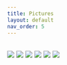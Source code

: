 ```yaml
---
title: Pictures
layout: default
nav_order: 5
---
```

![][pic1]
![][pic2]
![][pic3]
![][pic4]
![][pic5]
![][pic6]
----

[Terraform]: https://github.com/pennyberry/Public/tree/main/terraform
[Configuring Your Local Machine]: https://github.com/pennyberry/Public/tree/main/local_machine_config_scripts
[Azure CLI Scripts]: https://github.com/pennyberry/Public/tree/main/azure_cli
[pennyberry1@gmail.com]: pennyberry1@gmail.com
[Instagram]: https://www.instagram.com/tallkidssuck/
[Github]: https://github.com/pennyberry

[pic1]: ../../../43860032.jpg
[pic2]: ../../../000196760013.jpg
[pic3]: ../../../IMG_20210301_115129.jpg
[pic4]: ../../../523582010028.jpg
[pic5]: ../../../PXL_20230303_101915947.MV.jpg
[pic6]: ../../../giftest.gif